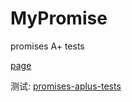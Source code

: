 # MyPromise
promises A+ tests

<a href="https://medium.com/%E6%89%8B%E5%AF%AB%E7%AD%86%E8%A8%98/promises-a-plus-330dda203569">page</a>

测试: <a href ="https://www.npmjs.com/package/promises-aplus-tests">promises-aplus-tests</a>
